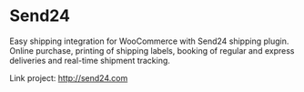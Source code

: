 # Send24
Easy shipping integration for WooCommerce with Send24 shipping plugin. Online purchase, printing of shipping labels, booking of regular and express deliveries and real-time shipment tracking. 

Link project: http://send24.com
